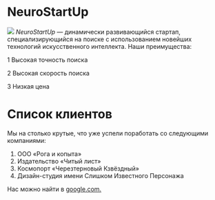 # NeuroStartUp
 ![](https://netology-code.github.io/git-homeworks/introduction/assets/logo.png)
 *NeuroStartUp* — динамически развивающийся стартап,  специализирующийся на поиске с использованием новейших технологий искусственного интеллекта.
 Наши преимущества:
 
 1 Высокая точность поиска

 2 Высокая скорость поиска

 3 Низкая цена


 # Список клиентов
Мы на столько крутые, что уже успели поработать со следующими компаниями:

1. ООО «Рога и копыта»
2. Издательство «Читый лист»
3. Космопорт «Черезтерновый Кзвёздный»
4. Дизайн-студия имени Слишком Известного Персонажа 

Нас можно найти в [google.com.](http://google.com)